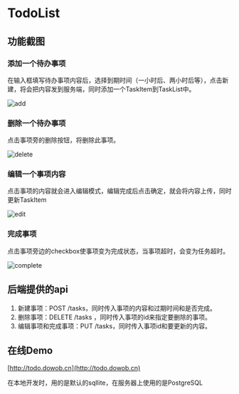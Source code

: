 # TodoList

## 功能截图

### 添加一个待办事项

在输入框填写待办事项内容后，选择到期时间（一小时后、两小时后等），点击新建，将会把内容发到服务端，同时添加一个TaskItem到TaskList中。

![add](C:\Users\shaop\Desktop\TodoList\image\add.gif)

### 删除一个待办事项

点击事项旁的删除按钮，将删除此事项。

![delete](C:\Users\shaop\Desktop\TodoList\image\delete.gif)

### 编辑一个事项内容

点击事项的内容就会进入编辑模式，编辑完成后点击确定，就会将内容上传，同时更新TaskItem

![edit](C:\Users\shaop\Desktop\TodoList\image\edit.gif)

### 完成事项

点击事项旁边的checkbox使事项变为完成状态，当事项超时，会变为任务超时。

![complete](C:\Users\shaop\Desktop\TodoList\image\complete.gif)





## 后端提供的api

1. 新建事项：POST /tasks，同时传入事项的内容和过期时间和是否完成。
2. 删除事项：DELETE /tasks ，同时传入事项的id来指定要删除的事项。
3. 编辑事项和完成事项：PUT /tasks，同时传入事项id和要更新的内容。

## 在线Demo

[http://todo.dowob.cn](http://todo.dowob.cn)

在本地开发时，用的是默认的sqllite，在服务器上使用的是PostgreSQL
